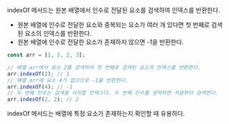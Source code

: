 indexOf 메서드는 원본 배열에서 인수로 전달된 요소를 검색하여 인덱스를 반환한다.
- 원본 배열에 인수로 전달한 요소와 중복되는 요소가 여러 개 있다면 첫 번째로 검색된 요소의 인덱스를 반환한다.
- 원본 배열에 인수로 전달한 요소가 존재하지 않으면 -1을 반환한다.

```javascript
const arr = [1, 2, 2, 3];

// 배열 arr에서 요소 2를 검색하여 첫 번째로 검색된 요소의 인덱스를 반환한다.
arr.indexOf(2); // 1
// 배열 arr에 요소 4가 없으므로 -1을 반환한다.
arr.indexOf(4); // -1
// 두 번째 인수는 검색을 식작할 인덱스다. 두 번째 인수를 생략하면 처음부터 검색한다.
arr.indexOf(2, 2); // 2
```

indexOf 메서드는 배열에 특정 요소가 존재하는지 확인할 때 유용하다.